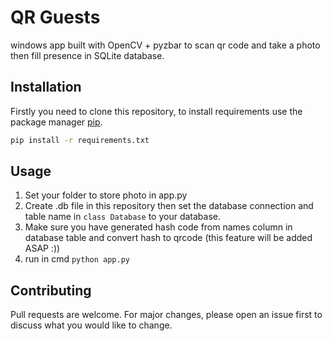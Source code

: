 # QR Guests

windows app built with OpenCV + pyzbar to scan qr code and take a photo then fill presence in SQLite database. 

## Installation

Firstly you need to clone this repository, to install requirements use the package manager [pip](https://pip.pypa.io/en/stable/).

```bash
pip install -r requirements.txt
```

## Usage

1. Set your folder to store photo in app.py
2. Create .db file in this repository then set the database connection and table name in ```class Database``` to your database.
3. Make sure you have generated hash code from names column in database table and convert hash to qrcode (this feature will be added ASAP :))
4. run in cmd ```python app.py```

## Contributing

Pull requests are welcome. For major changes, please open an issue first to discuss what you would like to change.
